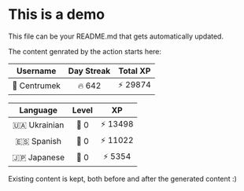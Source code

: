 # This is a demo

This file can be your README.md that gets automatically updated.

The content genrated by the action starts here:

<!--START_SECTION:duolingoStats-->
<!-- Automatically generated with https://github.com/centrumek/duolingo-readme-stats-->

| Username | Day Streak | Total XP |
|:---:|:---:|:---:|
| 👤 Centrumek | 🔥 642 | ⚡ 29874 |

| Language | Level | XP |
|:---:|:---:|:---:|
| 🇺🇦 Ukrainian | 👑 0 | ⚡ 13498 |
| 🇪🇸 Spanish | 👑 0 | ⚡ 11022 |
| 🇯🇵 Japanese | 👑 0 | ⚡ 5354 |

<!--END_SECTION:duolingoStats-->

Existing content is kept, both before and after the generated content :)